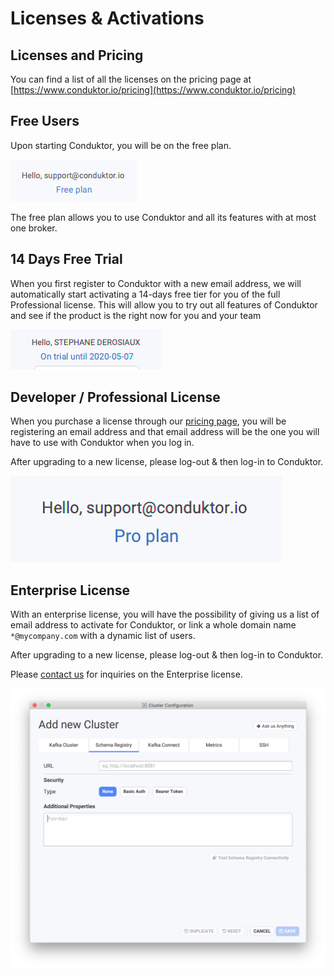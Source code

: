 # Licenses & Activations

## Licenses and Pricing

You can find a list of all the licenses on the pricing page at [https://www.conduktor.io/pricing](https://www.conduktor.io/pricing)

## Free Users

Upon starting Conduktor, you will be on the free plan. 

![](../.gitbook/assets/image%20%2834%29.png)

The free plan allows you to use Conduktor and all its features with at most one broker. 

## 14 Days Free Trial

When you first register to Conduktor with a new email address, we will automatically start activating a 14-days free tier for you of the full Professional license. This will allow you to try out all features of Conduktor and see if the product is the right now for you and your team

![](../.gitbook/assets/image%20%2829%29.png)

## Developer / Professional License

When you purchase a license through our [pricing page](https://www.conduktor.io/pricing), you will be registering an email address and that email address will be the one you will have to use with Conduktor when you log in. 

After upgrading to a new license, please log-out & then log-in to Conduktor. 

![](../.gitbook/assets/image%20%2819%29.png)

## Enterprise License

With an enterprise license, you will have the possibility of giving us a list of email address to activate for Conduktor, or link a whole domain name `*@mycompany.com` with a dynamic list of users.

After upgrading to a new license, please log-out & then log-in to Conduktor. 

Please [contact us](https://www.conduktor.io/contact) for inquiries on the Enterprise license.

![](../.gitbook/assets/image%20%2814%29.png)

